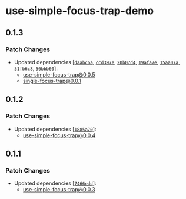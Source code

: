 # use-simple-focus-trap-demo

## 0.1.3

### Patch Changes

- Updated dependencies [[`daabc6a`](https://github.com/DaviDevMod/focus-trap/commit/daabc6afc4248e324458dd6c741317cee421ab59), [`ccd397e`](https://github.com/DaviDevMod/focus-trap/commit/ccd397e28610cceaaf0c787fdcc354cf31e1a1a3), [`20b07d4`](https://github.com/DaviDevMod/focus-trap/commit/20b07d455724970757a66bd2e32b30dcff45013d), [`19afa7e`](https://github.com/DaviDevMod/focus-trap/commit/19afa7e4c84782a041715f0f79adb9f15f85fee3), [`15aa07a`](https://github.com/DaviDevMod/focus-trap/commit/15aa07a4bb0ea5258efba2a925ecb477d29cd7dc), [`51fb6c8`](https://github.com/DaviDevMod/focus-trap/commit/51fb6c8eb742c9349ad4d6468acaf2a611e29671), [`56bbb60`](https://github.com/DaviDevMod/focus-trap/commit/56bbb6092ff0d69731b04d564131e65f747f35f5)]:
  - use-simple-focus-trap@0.0.5
  - single-focus-trap@0.0.1

## 0.1.2

### Patch Changes

- Updated dependencies [[`1885a70`](https://github.com/DaviDevMod/focus-trap/commit/1885a70ff14e943f678067ae1b46855e7ce742bc)]:
  - use-simple-focus-trap@0.0.4

## 0.1.1

### Patch Changes

- Updated dependencies [[`7466edd`](https://github.com/DaviDevMod/focus-trap/commit/7466edd70d081bc5105b93ad764ef27bd8eb237f)]:
  - use-simple-focus-trap@0.0.3
